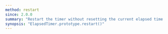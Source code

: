 ```yaml
---
method: restart
since: 2.0.0
summary: "Restart the timer without resetting the current elapsed time."
synopsis: "ElapsedTimer.prototype.restart()"
---
```

